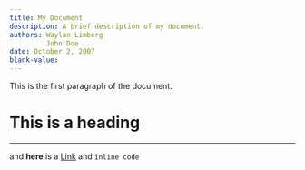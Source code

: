 ```yaml
---
title: My Document
description: A brief description of my document.
authors: Waylan Limberg
         John Doe
date: October 2, 2007
blank-value:
---
```

This is the first paragraph of the document.

# This is a heading
---

and **here** is a [Link](#) and `inline code`
